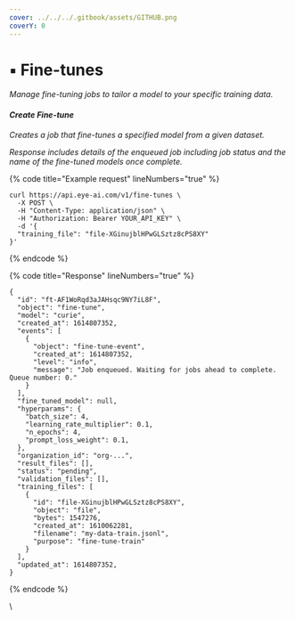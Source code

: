 ```yaml
---
cover: ../../../.gitbook/assets/GITHUB.png
coverY: 0
---
```


# ▪ Fine-tunes

_Manage fine-tuning jobs to tailor a model to your specific training data._

#### _Create Fine-tune_

_Creates a job that fine-tunes a specified model from a given dataset._

_Response includes details of the enqueued job including job status and the name of the fine-tuned models once complete._

{% code title="Example request" lineNumbers="true" %}
```
curl https://api.eye-ai.com/v1/fine-tunes \
  -X POST \
  -H "Content-Type: application/json" \
  -H "Authorization: Bearer YOUR_API_KEY" \
  -d '{
  "training_file": "file-XGinujblHPwGLSztz8cPS8XY"
}'
```
{% endcode %}

{% code title="Response" lineNumbers="true" %}
```
{
  "id": "ft-AF1WoRqd3aJAHsqc9NY7iL8F",
  "object": "fine-tune",
  "model": "curie",
  "created_at": 1614807352,
  "events": [
    {
      "object": "fine-tune-event",
      "created_at": 1614807352,
      "level": "info",
      "message": "Job enqueued. Waiting for jobs ahead to complete. Queue number: 0."
    }
  ],
  "fine_tuned_model": null,
  "hyperparams": {
    "batch_size": 4,
    "learning_rate_multiplier": 0.1,
    "n_epochs": 4,
    "prompt_loss_weight": 0.1,
  },
  "organization_id": "org-...",
  "result_files": [],
  "status": "pending",
  "validation_files": [],
  "training_files": [
    {
      "id": "file-XGinujblHPwGLSztz8cPS8XY",
      "object": "file",
      "bytes": 1547276,
      "created_at": 1610062281,
      "filename": "my-data-train.jsonl",
      "purpose": "fine-tune-train"
    }
  ],
  "updated_at": 1614807352,
}
```
{% endcode %}

\
